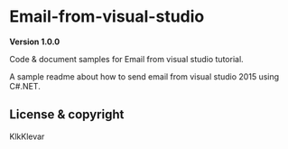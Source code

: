 # Email-from-visual-studio

**Version 1.0.0**

Code & document samples for Email from visual studio tutorial.

A sample readme about how to send email from visual studio 2015 using C#.NET.

## License & copyright

KlkKlevar
